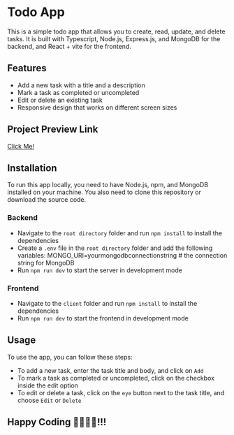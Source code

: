 # Todo App

This is a simple todo app that allows you to create, read, update, and delete tasks. It is built with Typescript, Node.js, Express.js, and MongoDB for the backend, and React + vite for the frontend.

## Features

- Add a new task with a title and a description
- Mark a task as completed or uncompleted
- Edit or delete an existing task
- Responsive design that works on different screen sizes

## Project Preview Link
[Click Me!](https://apptodo-ui.vercel.app)

## Installation

To run this app locally, you need to have Node.js, npm, and MongoDB installed on your machine. You also need to clone this repository or download the source code.

### Backend

- Navigate to the `root directory` folder and run `npm install` to install the dependencies
- Create a `.env` file in the `root directory` folder and add the following variables:
 MONGO_URI=yourmongodbconnectionstring # the connection string for MongoDB
- Run `npm run dev` to start the server in development mode

### Frontend

- Navigate to the `client` folder and run `npm install` to install the dependencies
- Run `npm run dev` to start the frontend in development mode

## Usage

To use the app, you can follow these steps:

- To add a new task, enter the task title and body, and click on `Add`
- To mark a task as completed or uncompleted, click on the checkbox inside the edit option
- To edit or delete a task, click on the `eye` button next to the task title, and choose `Edit` or `Delete`

## Happy Coding 🙂👨‍💻🚀!!!
